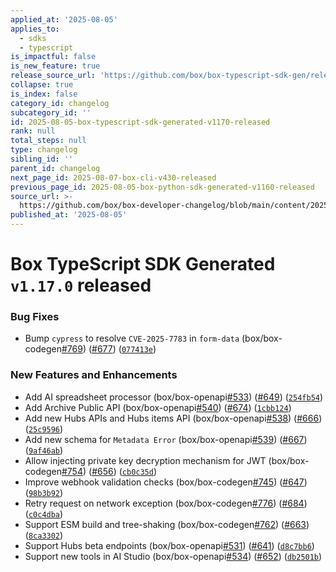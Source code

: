```yaml
---
applied_at: '2025-08-05'
applies_to:
  - sdks
  - typescript
is_impactful: false
is_new_feature: true
release_source_url: 'https://github.com/box/box-typescript-sdk-gen/releases/tag/v1.17.0'
collapse: true
is_index: false
category_id: changelog
subcategory_id: ''
id: 2025-08-05-box-typescript-sdk-generated-v1170-released
rank: null
total_steps: null
type: changelog
sibling_id: ''
parent_id: changelog
next_page_id: 2025-08-07-box-cli-v430-released
previous_page_id: 2025-08-05-box-python-sdk-generated-v1160-released
source_url: >-
  https://github.com/box/box-developer-changelog/blob/main/content/2025/08-05-box-typescript-sdk-generated-v1170-released.md
published_at: '2025-08-05'
---
```

# Box TypeScript SDK Generated `v1.17.0` released

### Bug Fixes

* Bump `cypress` to resolve `CVE-2025-7783` in `form-data` (box/box-codegen[#769][1]) ([#677][2]) ([`077413e`][3])

### New Features and Enhancements

* Add AI spreadsheet processor (box/box-openapi[#533][4]) ([#649][5]) ([`254fb54`][6])
* Add Archive Public API (box/box-openapi[#540][7]) ([#674][8]) ([`1cbb124`][9])
* Add new Hubs APIs and Hubs items API (box/box-openapi[#538][10]) ([#666][11]) ([`25c9596`][12])
* Add new schema for `Metadata Error` (box/box-openapi[#539][13]) ([#667][14]) ([`9af46ab`][15])
* Allow injecting private key decryption mechanism for JWT (box/box-codegen[#754][16]) ([#656][17]) ([`cb0c35d`][18])
* Improve webhook validation checks (box/box-codegen[#745][19]) ([#647][20]) ([`98b3b92`][21])
* Retry request on network exception (box/box-codegen[#776][22]) ([#684][23]) ([`c0c4dba`][24])
* Support ESM build and tree-shaking (box/box-codegen[#762][25]) ([#663][26]) ([`8ca3302`][27])
* Support Hubs beta endpoints (box/box-openapi[#531][28]) ([#641][29]) ([`d8c7bb6`][30])
* Support new tools in AI Studio (box/box-openapi[#534][31])  ([#652][32]) ([`db2501b`][33])

[1]: https://github.com/box/box-typescript-sdk-gen/issues/769

[2]: https://github.com/box/box-typescript-sdk-gen/issues/677

[3]: https://github.com/box/box-typescript-sdk-gen/commit/077413ec525fad4d8ebc4c7209fce20046731295

[4]: https://github.com/box/box-typescript-sdk-gen/issues/533

[5]: https://github.com/box/box-typescript-sdk-gen/issues/649

[6]: https://github.com/box/box-typescript-sdk-gen/commit/254fb54d928ec3a76304674f341be1c67d78a143

[7]: https://github.com/box/box-typescript-sdk-gen/issues/540

[8]: https://github.com/box/box-typescript-sdk-gen/issues/674

[9]: https://github.com/box/box-typescript-sdk-gen/commit/1cbb12485a417b813df8b6918cf3721ae781a286

[10]: https://github.com/box/box-typescript-sdk-gen/issues/538

[11]: https://github.com/box/box-typescript-sdk-gen/issues/666

[12]: https://github.com/box/box-typescript-sdk-gen/commit/25c9596bc71fe88e0a2b6d5e01c65fa682c2fd38

[13]: https://github.com/box/box-typescript-sdk-gen/issues/539

[14]: https://github.com/box/box-typescript-sdk-gen/issues/667

[15]: https://github.com/box/box-typescript-sdk-gen/commit/9af46abe837ee0d812bcc15f1edf0d5a6530bfe0

[16]: https://github.com/box/box-typescript-sdk-gen/issues/754

[17]: https://github.com/box/box-typescript-sdk-gen/issues/656

[18]: https://github.com/box/box-typescript-sdk-gen/commit/cb0c35df4a5b3f9b8c611006dd33d480949a0d36

[19]: https://github.com/box/box-typescript-sdk-gen/issues/745

[20]: https://github.com/box/box-typescript-sdk-gen/issues/647

[21]: https://github.com/box/box-typescript-sdk-gen/commit/98b3b9293ff3f0e5922d0772d87504770bb9303c

[22]: https://github.com/box/box-typescript-sdk-gen/issues/776

[23]: https://github.com/box/box-typescript-sdk-gen/issues/684

[24]: https://github.com/box/box-typescript-sdk-gen/commit/c0c4dbac40970d34da4c9e52fc43f029ae2f91a6

[25]: https://github.com/box/box-typescript-sdk-gen/issues/762

[26]: https://github.com/box/box-typescript-sdk-gen/issues/663

[27]: https://github.com/box/box-typescript-sdk-gen/commit/8ca33023d904edd596819c7c6df42022006274ed

[28]: https://github.com/box/box-typescript-sdk-gen/issues/531

[29]: https://github.com/box/box-typescript-sdk-gen/issues/641

[30]: https://github.com/box/box-typescript-sdk-gen/commit/d8c7bb66736a3c4679b116916c61e2ead824a305

[31]: https://github.com/box/box-typescript-sdk-gen/issues/534

[32]: https://github.com/box/box-typescript-sdk-gen/issues/652

[33]: https://github.com/box/box-typescript-sdk-gen/commit/db2501bb13fc6ecebbb4c535b4a19c9be2cf64c2